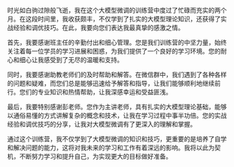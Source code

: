 时光如白驹过隙般飞逝，我在这个大模型微调的训练营中度过了忙碌而充实的两个月。在这段时间里，我收获颇丰，不仅学到了扎实的大模型理论知识，还获得了实战经验和调优技巧。在此，我要向您们表达我最真挚的感激之情。

首先，我要感谢班主任的辛勤付出和细心管理。您是我们训练营的中坚力量，始终关注着每一位学员的学习进展和困惑，为我们提供了一个良好的学习环境。您的耐心和细心让我感受到了无尽的温暖和支持。

同时，我要感谢助教老师们的及时帮助和解答。在微信群中，我们遇到了各种各样的问题和疑难，而您们总是能够迅速给予解答和指导，让我们能够顺利地继续前行。您们的专业知识和热情帮助，让我深感幸运和受益匪浅。

最后，我要特别感谢彭老师。您作为主讲老师，具有扎实的大模型理论基础，能够以通俗易懂的方式讲解复杂的概念和技术，让我在学习过程中事半功倍。您的实战经验和调优技巧的分享，让我对大模型微调有了更深入的理解和掌握。

通过这个训练营，我不仅学到了大模型微调的知识和技巧，更重要的是培养了自学和解决问题的能力，这将对我未来的学习和工作有着深远的影响。我将以此为契机，不断努力学习和提升自己，为实现更大的目标做好准备。